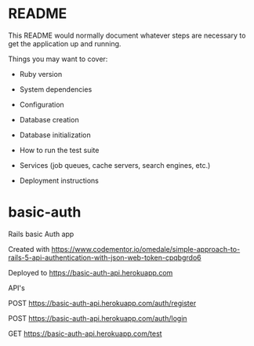 # README

This README would normally document whatever steps are necessary to get the
application up and running.

Things you may want to cover:

* Ruby version

* System dependencies

* Configuration

* Database creation

* Database initialization

* How to run the test suite

* Services (job queues, cache servers, search engines, etc.)

* Deployment instructions

# basic-auth
Rails basic Auth app

 Created with https://www.codementor.io/omedale/simple-approach-to-rails-5-api-authentication-with-json-web-token-cpqbgrdo6
 
 Deployed to https://basic-auth-api.herokuapp.com
 
 API's
 
 POST https://basic-auth-api.herokuapp.com/auth/register
 
 POST https://basic-auth-api.herokuapp.com/auth/login
 
 GET https://basic-auth-api.herokuapp.com/test
